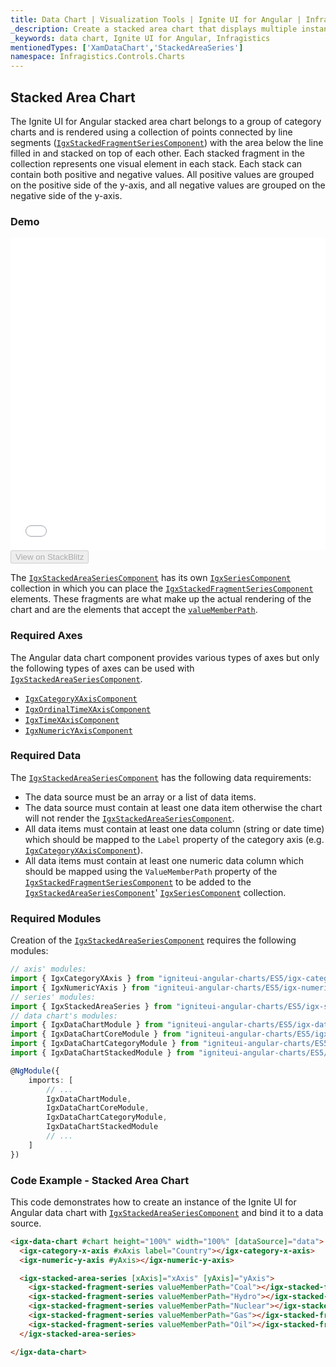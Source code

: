 ```yaml
---
title: Data Chart | Visualization Tools | Ignite UI for Angular | Infragistics | Stacked Area Chart
_description: Create a stacked area chart that displays multiple instances of visual elements in the same plot area in order to create composite chart views.
_keywords: data chart, Ignite UI for Angular, Infragistics
mentionedTypes: ['XamDataChart','StackedAreaSeries']
namespace: Infragistics.Controls.Charts
---
```


## Stacked Area Chart

The Ignite UI for Angular stacked area chart belongs to a group of category charts and is rendered using a collection of points connected by line segments ([`IgxStackedFragmentSeriesComponent`](/products/ignite-ui-angular/api/docs/typescript/latest/classes/igxstackedfragmentseriescomponent.html)) with the area below the line filled in and stacked on top of each other. Each stacked fragment in the collection represents one visual element in each stack. Each stack can contain both positive and negative values. All positive values are grouped on the positive side of the y-axis, and all negative values are grouped on the negative side of the y-axis.

### Demo

<div class="sample-container loading" style="height: 500px">
    <iframe id="data-chart-overview-iframe" src='{environment:dvDemosBaseUrl}/charts/data-chart-type-stacked-area-series' width="100%" height="100%" seamless frameBorder="0" onload="onXPlatSampleIframeContentLoaded(this);"></iframe>
</div>
<div>
    <button data-localize="stackblitz" disabled class="stackblitz-btn" data-iframe-id="data-chart-overview-iframe" data-demos-base-url="{environment:dvDemosBaseUrl}">View on StackBlitz
    </button>
</div>

<div class="divider--half"></div>

The [`IgxStackedAreaSeriesComponent`](/products/ignite-ui-angular/api/docs/typescript/latest/classes/igxstackedareaseriescomponent.html) has its own [`IgxSeriesComponent`](/products/ignite-ui-angular/api/docs/typescript/latest/classes/igxseriescomponent.html) collection in which you can place the [`IgxStackedFragmentSeriesComponent`](/products/ignite-ui-angular/api/docs/typescript/latest/classes/igxstackedfragmentseriescomponent.html) elements. These fragments are what make up the actual rendering of the chart and are the elements that accept the [`valueMemberPath`](/products/ignite-ui-angular/api/docs/typescript/latest/classes/igxstackedfragmentseriescomponent.html#valuememberpath).

### Required Axes

The Angular data chart component provides various types of axes but only the following types of axes can be used with [`IgxStackedAreaSeriesComponent`](/products/ignite-ui-angular/api/docs/typescript/latest/classes/igxstackedareaseriescomponent.html).

-   [`IgxCategoryXAxisComponent`](/products/ignite-ui-angular/api/docs/typescript/latest/classes/igxcategoryxaxiscomponent.html)
-   [`IgxOrdinalTimeXAxisComponent`](/products/ignite-ui-angular/api/docs/typescript/latest/classes/igxordinaltimexaxiscomponent.html)
-   [`IgxTimeXAxisComponent`](/products/ignite-ui-angular/api/docs/typescript/latest/classes/igxtimexaxiscomponent.html)
-   [`IgxNumericYAxisComponent`](/products/ignite-ui-angular/api/docs/typescript/latest/classes/igxnumericyaxiscomponent.html)

### Required Data

The [`IgxStackedAreaSeriesComponent`](/products/ignite-ui-angular/api/docs/typescript/latest/classes/igxstackedareaseriescomponent.html) has the following data requirements:

-   The data source must be an array or a list of data items.
-   The data source must contain at least one data item otherwise the chart will not render the [`IgxStackedAreaSeriesComponent`](/products/ignite-ui-angular/api/docs/typescript/latest/classes/igxstackedareaseriescomponent.html).
-   All data items must contain at least one data column (string or date time) which should be mapped to the `Label` property of the category axis (e.g. [`IgxCategoryXAxisComponent`](/products/ignite-ui-angular/api/docs/typescript/latest/classes/igxcategoryxaxiscomponent.html)).
-   All data items must contain at least one numeric data column which should be mapped using the `ValueMemberPath` property of the [`IgxStackedFragmentSeriesComponent`](/products/ignite-ui-angular/api/docs/typescript/latest/classes/igxstackedfragmentseriescomponent.html) to be added to the [`IgxStackedAreaSeriesComponent`](/products/ignite-ui-angular/api/docs/typescript/latest/classes/igxstackedareaseriescomponent.html)' [`IgxSeriesComponent`](/products/ignite-ui-angular/api/docs/typescript/latest/classes/igxseriescomponent.html) collection.

### Required Modules

Creation of the [`IgxStackedAreaSeriesComponent`](/products/ignite-ui-angular/api/docs/typescript/latest/classes/igxstackedareaseriescomponent.html) requires the following modules:

```ts
// axis' modules:
import { IgxCategoryXAxis } from "igniteui-angular-charts/ES5/igx-category-x-axis";
import { IgxNumericYAxis } from "igniteui-angular-charts/ES5/igx-numeric-y-axis";
// series' modules:
import { IgxStackedAreaSeries } from "igniteui-angular-charts/ES5/igx-stacked-area-series";
// data chart's modules:
import { IgxDataChartModule } from "igniteui-angular-charts/ES5/igx-data-chart-module";
import { IgxDataChartCoreModule } from "igniteui-angular-charts/ES5/igx-data-chart-core--module";
import { IgxDataChartCategoryModule } from "igniteui-angular-charts/ES5/igx-data-chart-category--module";
import { IgxDataChartStackedModule } from "igniteui-angular-charts/ES5/igx-data-chart-stacked-module";

@NgModule({
    imports: [
        // ...
        IgxDataChartModule,
        IgxDataChartCoreModule,
        IgxDataChartCategoryModule,
        IgxDataChartStackedModule
        // ...
    ]
})
```

### Code Example - Stacked Area Chart

This code demonstrates how to create an instance of the Ignite UI for Angular data chart with [`IgxStackedAreaSeriesComponent`](/products/ignite-ui-angular/api/docs/typescript/latest/classes/igxstackedareaseriescomponent.html) and bind it to a data source.

```html
<igx-data-chart #chart height="100%" width="100%" [dataSource]="data">
  <igx-category-x-axis #xAxis label="Country"></igx-category-x-axis>
  <igx-numeric-y-axis #yAxis></igx-numeric-y-axis>

  <igx-stacked-area-series [xAxis]="xAxis" [yAxis]="yAxis">
    <igx-stacked-fragment-series valueMemberPath="Coal"></igx-stacked-fragment-series>
    <igx-stacked-fragment-series valueMemberPath="Hydro"></igx-stacked-fragment-series>
    <igx-stacked-fragment-series valueMemberPath="Nuclear"></igx-stacked-fragment-series>
    <igx-stacked-fragment-series valueMemberPath="Gas"></igx-stacked-fragment-series>
    <igx-stacked-fragment-series valueMemberPath="Oil"></igx-stacked-fragment-series>
  </igx-stacked-area-series>

</igx-data-chart>
```
